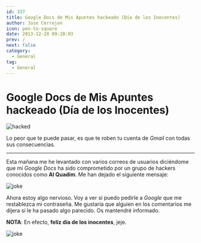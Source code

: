 ```yaml
---
id: 337
title: Google Docs de Mis Apuntes hackeado (Día de los Inocentes)
author: Jose Cerrejon
icon: pen-to-square
date: 2013-12-28 09:28:03
prev: /
next: false
category:
  - General
tag:
  - General
---
```


# Google Docs de Mis Apuntes hackeado (Día de los Inocentes)

![hacked](/images/passwd_02.jpg)

Lo peor que te puede pasar, es que te roben tu cuenta de *Gmail* con todas sus consecuencias. 

- - -
Esta mañana me he levantado con varios correos de usuarios diciéndome que mi *Google Docs* ha sido comprometido por un grupo de hackers conocidos como **Al Quadim**. Me han dejado el siguiente mensaje:

![joke](/images/2013/12/joke.jpg)

Ahora estoy algo nervioso. Voy a ver si puedo pedirle a *Google* que me restablezca mi contraseña. Me gustaría que alguien en los comentarios me dijera si le ha pasado algo parecido. Os mantendré informado. 

**NOTA**: En efecto, **feliz día de los inocentes**, jeje.

![joke](/css/sm/tongue_out_laughing.png)